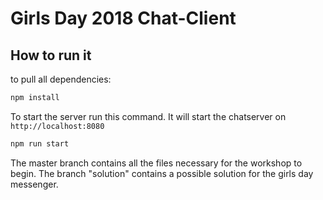 # Girls Day 2018 Chat-Client

## How to run it
to pull all dependencies:

```bash
npm install
```

To start the server run this command. It will start the chatserver on `http://localhost:8080` 
```bash
npm run start
```

The master branch contains all the files necessary for the workshop to begin.
The branch "solution" contains a possible solution for the girls day messenger.